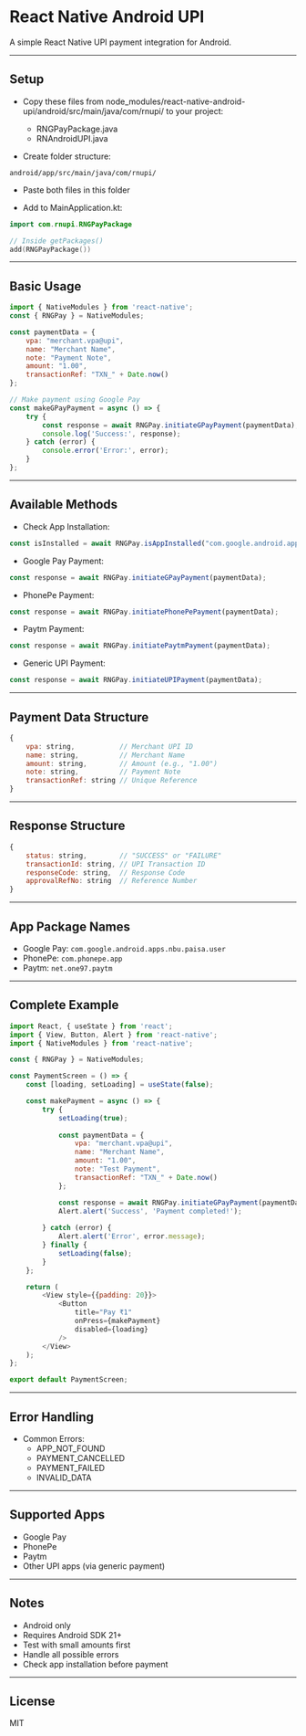 # React Native Android UPI

A simple React Native UPI payment integration for Android.

----

## Setup

* Copy these files from node_modules/react-native-android-upi/android/src/main/java/com/rnupi/ to your project:
  - RNGPayPackage.java
  - RNAndroidUPI.java

* Create folder structure:
```
android/app/src/main/java/com/rnupi/
```

* Paste both files in this folder

* Add to MainApplication.kt:
```kotlin
import com.rnupi.RNGPayPackage

// Inside getPackages()
add(RNGPayPackage())
```

----

## Basic Usage

```javascript
import { NativeModules } from 'react-native';
const { RNGPay } = NativeModules;

const paymentData = {
    vpa: "merchant.vpa@upi",
    name: "Merchant Name",
    note: "Payment Note",
    amount: "1.00",
    transactionRef: "TXN_" + Date.now()
};

// Make payment using Google Pay
const makeGPayPayment = async () => {
    try {
        const response = await RNGPay.initiateGPayPayment(paymentData);
        console.log('Success:', response);
    } catch (error) {
        console.error('Error:', error);
    }
};
```

----

## Available Methods

* Check App Installation:
```javascript
const isInstalled = await RNGPay.isAppInstalled("com.google.android.apps.nbu.paisa.user");
```

* Google Pay Payment:
```javascript
const response = await RNGPay.initiateGPayPayment(paymentData);
```

* PhonePe Payment:
```javascript
const response = await RNGPay.initiatePhonePePayment(paymentData);
```

* Paytm Payment:
```javascript
const response = await RNGPay.initiatePaytmPayment(paymentData);
```

* Generic UPI Payment:
```javascript
const response = await RNGPay.initiateUPIPayment(paymentData);
```

----

## Payment Data Structure

```javascript
{
    vpa: string,           // Merchant UPI ID
    name: string,          // Merchant Name
    amount: string,        // Amount (e.g., "1.00")
    note: string,          // Payment Note
    transactionRef: string // Unique Reference
}
```

----

## Response Structure

```javascript
{
    status: string,        // "SUCCESS" or "FAILURE"
    transactionId: string, // UPI Transaction ID
    responseCode: string,  // Response Code
    approvalRefNo: string  // Reference Number
}
```

----

## App Package Names

* Google Pay: `com.google.android.apps.nbu.paisa.user`
* PhonePe: `com.phonepe.app`
* Paytm: `net.one97.paytm`

----

## Complete Example

```javascript
import React, { useState } from 'react';
import { View, Button, Alert } from 'react-native';
import { NativeModules } from 'react-native';

const { RNGPay } = NativeModules;

const PaymentScreen = () => {
    const [loading, setLoading] = useState(false);

    const makePayment = async () => {
        try {
            setLoading(true);
            
            const paymentData = {
                vpa: "merchant.vpa@upi",
                name: "Merchant Name",
                amount: "1.00",
                note: "Test Payment",
                transactionRef: "TXN_" + Date.now()
            };

            const response = await RNGPay.initiateGPayPayment(paymentData);
            Alert.alert('Success', 'Payment completed!');
            
        } catch (error) {
            Alert.alert('Error', error.message);
        } finally {
            setLoading(false);
        }
    };

    return (
        <View style={{padding: 20}}>
            <Button 
                title="Pay ₹1" 
                onPress={makePayment}
                disabled={loading}
            />
        </View>
    );
};

export default PaymentScreen;
```

----

## Error Handling

* Common Errors:
  - APP_NOT_FOUND
  - PAYMENT_CANCELLED
  - PAYMENT_FAILED
  - INVALID_DATA

----

## Supported Apps

* Google Pay
* PhonePe
* Paytm
* Other UPI apps (via generic payment)

----

## Notes

* Android only
* Requires Android SDK 21+
* Test with small amounts first
* Handle all possible errors
* Check app installation before payment

----

## License

MIT
